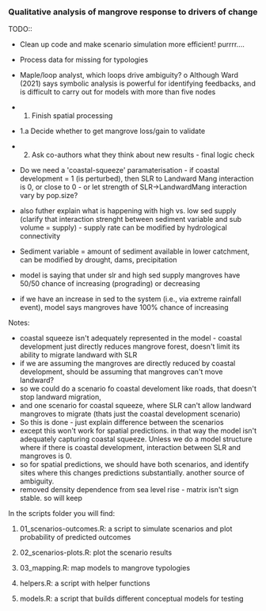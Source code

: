 ### Qualitative analysis of mangrove response to drivers of change

TODO:: 
- Clean up code and make scenario simulation more efficient! purrrr....
-	Process data for missing for typologies
-	Maple/loop analyst, which loops drive ambiguity?
o	Although Ward (2021) says symbolic analysis is powerful for identifying feedbacks, and is difficult to carry out for models with more than five nodes

- 1. Finish spatial processing
- 1.a Decide whether to get mangrove loss/gain to validate

- 2. Ask co-authors what they think about new results - final logic check
- Do we need a 'coastal-squeeze' paramaterisation - if coastal development = 1 (is perturbed),
then SLR to Landward Mang interaction is 0, or close to 0 - or let strength of SLR->LandwardMang interaction vary by pop.size?
- also futher explain what is happening with high vs. low sed supply (clarify that interaction strenght between sediment variable and sub volume = supply) - supply rate can be modified by hydrological connectivity
- Sediment variable = amount of sediment available in lower catchment, can be modified by drought, dams, precipitation
- model is saying that under slr and high sed supply mangroves have 50/50 chance of increasing (prograding) or decreasing
- if we have an increase in sed to the system (i.e., via extreme rainfall event), model says mangroves have 100% chance of increasing

Notes:
- coastal squeeze isn't adequately represented in the model - coastal development just directly reduces mangrove forest, doesn't limit its ability to migrate landward with SLR
- if we are assuming the mangroves are directly reduced by coastal development, should be assuming that mangroves can't move landward? 
- so we could do a scenario fo coastal develoment like roads, that doesn't stop landward migration,
- and one scenario for coastal squeeze, where SLR can't allow landward mangroves to migrate (thats just the coastal development scenario)
- So this is done - just explain difference between the scenarios
- except this won't work for spatial predictions. in that way the model isn't adequately capturing coastal squeeze. Unless we do a model structure where if there is coastal development, interaction between SLR and mangroves is 0.
- so for spatial predictions, we should have both scenarios, and identify sites where this changes predictions substantially. another source of ambiguity.
- removed density dependence from sea level rise - matrix isn't sign stable. so will keep

In the scripts folder you will find:

1. 01_scenarios-outcomes.R: a script to simulate scenarios and plot probability of predicted outcomes

2. 02_scenarios-plots.R: plot the scenario results

3. 03_mapping.R: map models to mangrove typologies

4. helpers.R: a script with helper functions

5. models.R: a script that builds different conceptual models for testing
  
